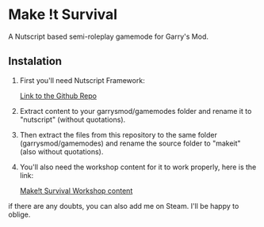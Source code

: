# Make !t Survival
 A Nutscript based semi-roleplay gamemode for Garry's Mod.

## Instalation

 1. First you'll need Nutscript Framework:

     [Link to the Github Repo](https://github.com/rebel1324/NutScript)
 
 2. Extract content to your garrysmod/gamemodes folder and rename it to "nutscript" (without quotations).
 
 3. Then extract the files from this repository to the same folder (garrysmod/gamemodes) and rename the source folder to "makeit" (also without quotations).
 
 4. You'll also need the workshop content for it to work properly, here is the link:
 
     [Make!t Survival Workshop content](https://steamcommunity.com/sharedfiles/filedetails/?id=2003950696)
 
 
 if there are any doubts, you can also add me on Steam. I'll be happy to oblige.
